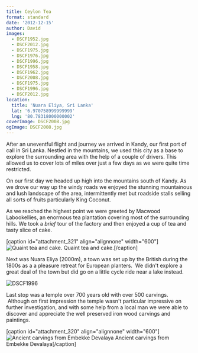 ```yaml
---
title: Ceylon Tea
format: standard
date: '2012-12-15'
author: David
images:
  - DSCF1952.jpg
  - DSCF2012.jpg
  - DSCF1975.jpg
  - DSCF1976.jpg
  - DSCF1996.jpg
  - DSCF1958.jpg
  - DSCF1962.jpg
  - DSCF2008.jpg
  - DSCF1975.jpg
  - DSCF1996.jpg
  - DSCF2012.jpg
location:
  title: 'Nuara Eliya, Sri Lanka'
  lat: '6.970758999999999'
  lng: '80.78318000000002'
coverImage: DSCF2008.jpg
ogImage: DSCF2008.jpg
---
```


After an uneventful flight and journey we arrived in Kandy, our first port of call in Sri Lanka. Nestled in the mountains, we used this city as a base to explore the surrounding area with the help of a couple of drivers. This allowed us to cover lots of miles over just a few days as we were quite time restricted.

On our first day we headed up high into the mountains south of Kandy. As we drove our way up the windy roads we enjoyed the stunning mountainous and lush landscape of the area, intermittently met but roadside stalls selling all sorts of fruits particularly King Coconut.

As we reached the highest point we were greeted by Macwood Labookellies, an enormous tea plantation covering most of the surrounding hills. We took a _brief_ tour of the factory and then enjoyed a cup of tea and tasty slice of cake.

\[caption id="attachment_321" align="alignnone" width="600"\]![Quaint tea and cake.](images/DSCF1975.jpg) Quaint tea and cake.\[/caption\]

Next was Nuara Eliya (2000m), a town was set up by the British during the 1800s as a a pleasure retreat for European planters.  We didn't explore a great deal of the town but did go on a little cycle ride near a lake instead.

![DSCF1996](images/DSCF1996.jpg)

Last stop was a temple over 700 years old with over 500 carvings.  Although on first impression the temple wasn't particular impressive on further investigation, and with some help from a local man we were able to discover and appreciate the well preserved iron wood carvings and paintings.

\[caption id="attachment_320" align="alignnone" width="600"\]![Ancient carvings from Embekke Devalaya](images/DSCF2012.jpg) Ancient carvings from Embekke Devalaya\[/caption\]
